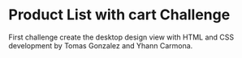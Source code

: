# Product List with cart Challenge
First challenge create the desktop design view with HTML and CSS
development by Tomas Gonzalez and Yhann Carmona.
